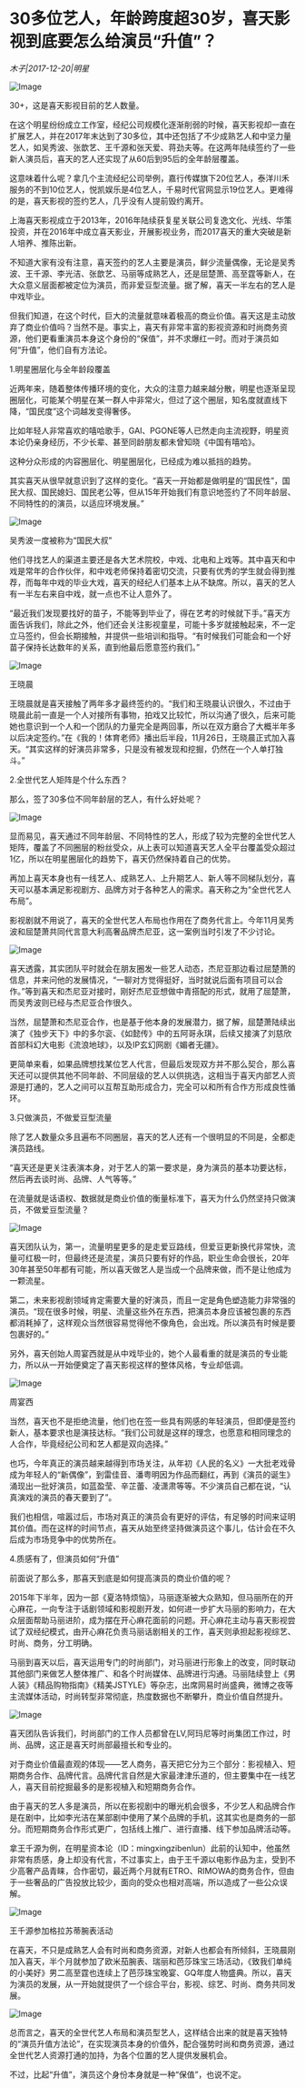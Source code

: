 # 30多位艺人，年龄跨度超30岁，喜天影视到底要怎么给演员“升值”？

*木子|2017-12-20|明星*

![Image](http://static.ylzbl.com/uploads/ueditor/php/upload/image/20180201/1517478328125000.jpeg)

30+，这是喜天影视目前的艺人数量。

在这个明星纷纷成立工作室，经纪公司规模化逐渐削弱的时候，喜天影视却一直在扩展艺人，并在2017年末达到了30多位，其中还包括了不少成熟艺人和中坚力量艺人，如吴秀波、张歆艺、王千源和张天爱、蒋劲夫等。在这两年陆续签约了一些新人演员后，喜天的艺人还实现了从60后到95后的全年龄层覆盖。

这意味着什么呢？拿几个主流经纪公司举例，嘉行传媒旗下20位艺人，泰洋川禾服务的不到10位艺人，悦凯娱乐是4位艺人，千易时代官网显示19位艺人。更难得的是，喜天影视的签约艺人，几乎没有人提前毁约离开。

上海喜天影视成立于2013年，2016年陆续获复星关联公司复逸文化、光线、华策投资，并在2016年中成立喜天影业，开展影视业务，而2017喜天的重大突破是新人培养、推陈出新。

不知道大家有没有注意，喜天签约的艺人主要是演员，鲜少流量偶像，无论是吴秀波、王千源、李光洁、张歆艺、马丽等成熟艺人，还是屈楚萧、高至霆等新人，在大众意义层面都被定位为演员，而非爱豆型流量。据了解，喜天一半左右的艺人是中戏毕业。

但我们知道，在这个时代，巨大的流量就意味着极高的商业价值。喜天这是主动放弃了商业价值吗？当然不是。事实上，喜天有非常丰富的影视资源和时尚商务资源，他们更看重演员本身这个身份的“保值”，并不求爆红一时。而对于演员如何“升值”，他们自有方法论。

1.明星圈层化与全年龄段覆盖

近两年来，随着整体传播环境的变化，大众的注意力越来越分散，明星也逐渐呈现圈层化，可能某个明星在某一群人中非常火，但过了这个圈层，知名度就直线下降，“国民度”这个词越发变得奢侈。

比如年轻人非常喜欢的嘻哈歌手，GAI、PGONE等人已然走向主流视野，明星资本论仍亲身经历，不少长辈、甚至同龄朋友都未曾知晓《中国有嘻哈》。

这种分众形成的内容圈层化、明星圈层化，已经成为难以抵挡的趋势。

其实喜天从很早就意识到了这样的变化。“喜天一开始都是做明星的“国民性”，国民大叔、国民媳妇、国民老公等，但从15年开始我们有意识地签约了不同年龄层、不同特性的的演员，以适应环境发展。”

![Image](http://p3.pstatp.com/large/5e7a000407285d784c57)

吴秀波一度被称为“国民大叔”

他们寻找艺人的渠道主要还是各大艺术院校，中戏、北电和上戏等。其中喜天和中戏是常年的合作伙伴，和中戏老师保持着密切交流，只要有优秀的学生就会得到推荐，而每年中戏的毕业大戏，喜天的经纪人们基本上从不缺席。所以，喜天的艺人有一半左右来自中戏，就一点也不让人意外了。

“最近我们发现要找好的苗子，不能等到毕业了，得在艺考的时候就下手。”喜天方面告诉我们，除此之外，他们还会关注影视童星，可能十多岁就接触起来，不一定立马签约，但会长期接触，并提供一些培训和指导。“有时候我们可能会和一个好苗子保持长达数年的关系，直到他最后愿意签约我们。”

![Image](http://p1.pstatp.com/large/5e830001b339a99c6206)

王晓晨

王晓晨就是喜天接触了两年多才最终签约的。“我们和王晓晨认识很久，不过由于晓晨此前一直是一个人对接所有事物，拍戏又比较忙，所以沟通了很久，后来可能她也意识到一个人和一个团队的力量完全是两回事，所以在双方磨合了大概半年多以后决定签约。”在《我的！体育老师》播出后半段，11月26日，王晓晨正式加入喜天。“其实这样的好演员非常多，只是没有被发现和挖掘，仍然在一个人单打独斗。”

2.全世代艺人矩阵是个什么东西？

那么，签了30多位不同年龄层的艺人，有什么好处呢？

![Image](http://p3.pstatp.com/large/5e7c00036eb19f81e10e)

显而易见，喜天通过不同年龄层、不同特性的艺人，形成了较为完整的全世代艺人矩阵，覆盖了不同圈层的粉丝受众，从上表可以知道喜天艺人全平台覆盖受众超过1亿，所以在明星圈层化的趋势下，喜天仍然保持着自己的优势。

再加上喜天本身也有一线艺人、成熟艺人、上升期艺人、新人等不同梯队划分，喜天可以基本满足影视剧方、品牌方对于各种艺人的需求。喜天称之为“全世代艺人布局”。

影视剧就不用说了，喜天的全世代艺人布局也作用在了商务代言上。今年11月吴秀波和屈楚萧共同代言意大利高奢品牌杰尼亚，这一案例当时引发了不少讨论。

![Image](http://p2.pstatp.com/large/5e7a00040729820c0479)

喜天透露，其实团队平时就会在朋友圈发一些艺人动态，杰尼亚那边看过屈楚萧的信息，并来问他的发展情况，“一聊对方觉得挺好，当时就说后面有项目可以合作。”等到喜天和杰尼亚对接时，刚好杰尼亚想做中青搭配的形式，就用了屈楚萧，而吴秀波则已经与杰尼亚合作很久。

当然，屈楚萧和杰尼亚合作，也是基于他本身的发展潜力，据了解，屈楚萧陆续出演了《独步天下》中的多尔衮、《如懿传》中的五阿哥永琪，后续又接演了刘慈欣首部科幻大电影《流浪地球》，以及IP玄幻网剧《媚者无疆》。

更简单来看，如果品牌想找某位艺人代言，但最后发现双方并不那么契合，那么喜天还可以提供其他不同年龄、不同层级的艺人以供挑选，这相当于喜天内部艺人资源是打通的，艺人之间可以互帮互助形成合力，完全可以和所有合作方形成良性循环。

3.只做演员，不做爱豆型流量

除了艺人数量众多且遍布不同圈层，喜天的艺人还有一个很明显的不同是，全都走演员路线。

“喜天还是更关注表演本身，对于艺人的第一要求是，身为演员的基本功要达标，然后再去谈时尚、品牌、人气等等。”

在流量就是话语权、数据就是商业价值的衡量标准下，喜天为什么仍然坚持只做演员，不做爱豆型流量？

![Image](http://p1.pstatp.com/large/5e7c00036eb3ce404c08)

喜天团队认为，第一，流量明星更多的是走爱豆路线，但爱豆更新换代非常快，流量可红极一时，但最终还是流星，演员只要有好的作品，职业生命会很长，20年30年甚至50年都有可能，所以喜天做艺人是当成一个品牌来做，而不是让他成为一颗流星。

第二，未来影视剧领域肯定需要大量的好演员，而且一定是角色塑造能力非常强的演员。“现在很多时候，明星、流量这些外在东西，把演员本身应该被包裹的东西都消耗掉了，这样观众当然很容易觉得他不像角色，会出戏。所以演员有时候是要包裹好的。”

另外，喜天创始人周宴西就是从中戏毕业的，她个人最看重的就是演员的专业能力，所以从一开始便奠定了喜天影视这样的整体风格，专业却低调。

![Image](http://p3.pstatp.com/large/5e810001b0bd93b2b2db)

周宴西

当然，喜天也不是拒绝流量，他们也在签一些具有网感的年轻演员，但即便是签约新人，基本要求也是演技达标。“我们公司就是这样的理念，也愿意和相同理念的人合作，毕竟经纪公司和艺人都是双向选择。”

也巧，今年真正的演员越来越得到市场关注，从年初《人民的名义》一大批老戏骨成为年轻人的“新偶像”，到雷佳音、潘粤明因为作品而翻红，再到《演员的诞生》涌现出一批好演员，如蓝盈莹、辛芷蕾、凌潇肃等等。不少演员自己都在说，“认真演戏的演员的春天要到了”。

我们也相信，喧嚣过后，市场对真正的演员会有更好的评估，有足够的时间来证明其价值。而在这样的时间节点，喜天从始至终坚持做演员这个事儿，估计会在不久后成为市场竞争中的优势所在。

4.质感有了，但演员如何“升值”

前面说了那么多，那喜天到底是如何提高演员的商业价值的呢？

2015年下半年，因为一部《夏洛特烦恼》，马丽逐渐被大众熟知，但马丽所在的开心麻花，一向专注于话剧领域和影视剧开发，如何进一步扩大马丽的影响力，在大众层面帮助马丽进阶，成为摆在开心麻花面前的问题。开心麻花主动与喜天影视尝试了双经纪模式，由开心麻花负责马丽话剧相关的工作，喜天则承担起影视综艺、时尚、商务，分工明确。

马丽到喜天以后，喜天运用专门的时尚部门，对马丽进行形象上的改变，同时联动其他部门来做艺人整体推广、和各个时尚媒体、品牌进行沟通。马丽陆续登上《男人装》《精品购物指南》《精美JSTYLE》等杂志，出席网易时尚盛典，微博之夜等主流媒体活动，时尚转型非常彻底，热度数据也不断攀升，商业价值自然提升。

![Image](http://p3.pstatp.com/large/5e830001b338fedfcab1)

喜天团队告诉我们，时尚部门的工作人员都曾在LV,阿玛尼等时尚集团工作过，时尚、品牌，这正是喜天时尚部最擅长和专业的。

对于商业价值最直观的体现——艺人商务，喜天把它分为三个部分：影视植入、短期商务合作、品牌代言。品牌代言自然是大家最津津乐道的，但主要集中在一线艺人，喜天目前挖掘最多的是影视植入和短期商务合作。

由于喜天的艺人多是演员，所以在影视剧中的曝光机会很多，不少艺人和品牌合作是在剧中，比如李光洁在某部剧中使用了某个品牌的手机，这其实也是商务的一部分。而短期商务合作形式更广，包括线上推广、进行直播、线下参加品牌活动等。

拿王千源为例，在明星资本论（ID：mingxingzibenlun）此前的认知中，他虽然非常有质感，身上却没有代言，不过事实上，由于王千源以电影作品为主，受到不少高奢产品青睐，合作密切，最近两个月就有ETRO、RIMOWA的商务合作，但由于一些奢品的广告投放比较少，面向的受众也相对高端，所以造成了一些公众误解。

![Image](http://p2.pstatp.com/large/5e830001b33668275f36)

王千源参加格拉苏蒂腕表活动

在喜天，不只是成熟艺人会有时尚和商务资源，对新人也都会有所倾斜，王晓晨刚加入喜天，半个月就参加了欧米茄腕表、瑞丽和芭莎珠宝三场活动，《致我们单纯的小美好》男二高至霆也连续上了芭莎珠宝晚宴、GQ年度人物盛典。所以，喜天为演员的发展，从一开始就提供了一个综合平台，影视、综艺、时尚、商务共同发展。

![Image](http://p3.pstatp.com/large/5e780004142f014b9975)

总而言之，喜天的全世代艺人布局和演员型艺人，这样结合出来的就是喜天独特的“演员升值方法论”，在实现演员本身的价值外，配合强势时尚和商务资源，通过全世代艺人资源打通的加持，为各个位置的艺人提供发展机会。

不过，比起“升值”，演员这个身份本身就是一种“保值”，也说不定。


